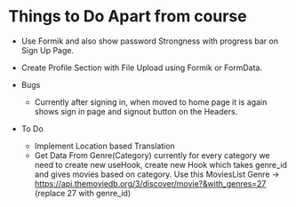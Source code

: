 # Things to Do Apart from course

- Use Formik and also show password Strongness with progress bar on Sign Up Page.
- Create Profile Section with File Upload using Formik or FormData.

- Bugs

  - Currently after signing in, when moved to home page it is again shows sign in page and signout button on the Headers.

- To Do
  - Implement Location based Translation
  - Get Data From Genre(Category) currently for every category we need to create new useHook, create new Hook which takes genre_id and gives movies based on category.
    Use this MoviesList Genre -> https://api.themoviedb.org/3/discover/movie?&with_genres=27 (replace 27 with genre_id)
